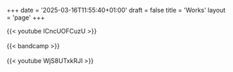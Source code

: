 +++
date = '2025-03-16T11:55:40+01:00'
draft = false
title = 'Works'
layout = 'page'
+++

{{< youtube ICncUOFCuzU >}}
\
\
{{< bandcamp >}}
\
\
{{< youtube WjS8UTxkRJI >}}

